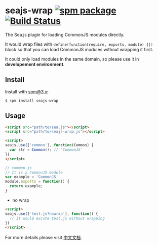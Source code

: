 seajs-wrap [![spm package](http://spmjs.io/badge/seajs-wrap)](http://spmjs.io/package/seajs-wrap) [![Build Status](https://secure.travis-ci.org/seajs/seajs-wrap.png?branch=master)](https://travis-ci.org/seajs/seajs-wrap)
==========

The Sea.js plugin for loading CommonJS modules directly.

It would wrap files with `define(function(require, exports, module) {})` block so that you can load CommonJS modules without wrapping it first.

It could only load modules in the same domain, so please use it in **developement environment**.

Install
-------

Install with [spm@3.x](http://spmjs.io):

    $ spm install seajs-wrap


Usage
-----

```html
<script src="path/to/sea.js"></script>
<script src="path/to/seajs-wrap.js"></script>

<script>
seajs.use(['common'], function(Common) {
  var str = Common(); // 'CommonJS'
})
</script>
```

```js
// common.js
// It is a CommonJS module
var example = 'CommonJS'
module.exports = function() {
  return example;
}
```

- no wrap

```html
<script>
seajs.use(['test.js?nowrap'], function() {
  // it would excute test.js without wrapping
})
</script>
```

For more details please visit [中文文档](https://github.com/seajs/seajs-wrap/issues/1).
